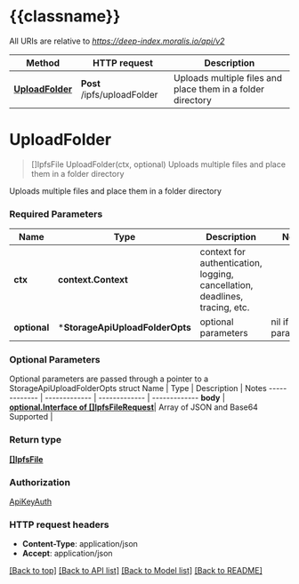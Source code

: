 # {{classname}}

All URIs are relative to *https://deep-index.moralis.io/api/v2*

Method | HTTP request | Description
------------- | ------------- | -------------
[**UploadFolder**](StorageApi.md#UploadFolder) | **Post** /ipfs/uploadFolder | Uploads multiple files and place them in a folder directory

# **UploadFolder**
> []IpfsFile UploadFolder(ctx, optional)
Uploads multiple files and place them in a folder directory

Uploads multiple files and place them in a folder directory 

### Required Parameters

Name | Type | Description  | Notes
------------- | ------------- | ------------- | -------------
 **ctx** | **context.Context** | context for authentication, logging, cancellation, deadlines, tracing, etc.
 **optional** | ***StorageApiUploadFolderOpts** | optional parameters | nil if no parameters

### Optional Parameters
Optional parameters are passed through a pointer to a StorageApiUploadFolderOpts struct
Name | Type | Description  | Notes
------------- | ------------- | ------------- | -------------
 **body** | [**optional.Interface of []IpfsFileRequest**](ipfsFileRequest.md)| Array of JSON and Base64 Supported | 

### Return type

[**[]IpfsFile**](ipfsFile.md)

### Authorization

[ApiKeyAuth](../README.md#ApiKeyAuth)

### HTTP request headers

 - **Content-Type**: application/json
 - **Accept**: application/json

[[Back to top]](#) [[Back to API list]](../README.md#documentation-for-api-endpoints) [[Back to Model list]](../README.md#documentation-for-models) [[Back to README]](../README.md)

